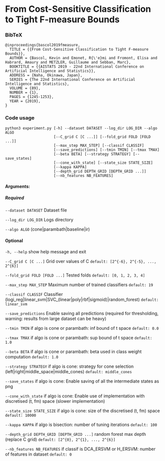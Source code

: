 # From Cost-Sensitive Classification to Tight F-measure Bounds

### BibTeX

```
@inproceedings{bascol2019fmeasure,
  TITLE = {{From Cost-Sensitive Classification to Tight F-measure Bounds}},
  AUTHOR = {Bascol, Kevin and Emonet, R{\'e}mi and Fromont, Elisa and Habrard, Amaury and METZLER, Guillaume and Sebban, Marc},
  BOOKTITLE = {{AISTATS 2019 - 22nd International Conference on Artificial Intelligence and Statistics}},
  ADDRESS = {Naha, Okinawa, Japan},
  SERIES = {The 22nd International Conference on Artificial Intelligence and Statistics},
  VOLUME = {89},
  NUMBER = {1},
  PAGES = {1245-1253},
  YEAR = {2019},
}
```

### Code usage

```
python3 experiment.py [-h] --dataset DATASET --log_dir LOG_DIR --algo ALGO
                      [--C_grid C [C ...]] [--fold_grid FOLD [FOLD ...]]
                      [--max_step MAX_STEP] [--classif CLASSIF]
                      [--save_predictions] [--tmin TMIN] [--tmax TMAX]
                      [--beta BETA] [--strategy STRATEGY] [--save_states]
                      [--cone_with_state] [--state_size STATE_SIZE]
                      [--kappa KAPPA]
                      [--depth_grid DEPTH_GRID [DEPTH_GRID ...]]
                      [--nb_features NB_FEATURES]
```

#### Arguments:

##### Required

  `--dataset DATASET`     Dataset file
  
  `--log_dir LOG_DIR`     Logs directory
  
  `--algo ALGO`           (cone|parambath|baseline|ir)


#### Optional

  `-h, --help`            show help message and exit
  
  `--C_grid C [C ...]`    Grid over values of C
                        `default: [2^{-6}, 2^{-5}, ..., 2^{6}]`

  `--fold_grid FOLD [FOLD ...]`   Tested folds
                                `default: [0, 1, 2, 3, 4]`

  `--max_step MAX_STEP`   Maximum number of trained classifiers
                        `default: 19`

  `--classif CLASSIF`     Classifier (logi_reg|linear_svm|SVC_(linear|poly|rbf|sigmoid)|random_forest)
                        `default: linear_svm`

  `--save_predictions`    Enable saving all predictions
                        (required for thresholding, warning: results from large dataset can be heavy)

  `--tmin TMIN`           if algo is cone or parambath: inf bound of t space
                       `default: 0.0`

  `--tmax TMAX`           if algo is cone or parambath: sup bound of t space
                        `default: 1.0`

  `--beta BETA`           if algo is cone or parambath: beta used in class weight computation
                        `default: 1.0`

  `--strategy STRATEGY`   if algo is cone: strategy for cone selection (left|right|middle_space|middle_cones)
                        `default: middle_cones`

  `--save_states`         if algo is cone: Enable saving of all the intermediate states as png

  `--cone_with_state`     if algo is cone: Enable use of implementation with discretised (t, fm) space (slower implementation)

  `--state_size STATE_SIZE`   if algo is cone: size of the discretised (t, fm) space
                            `default: 10000`

  `--kappa KAPPA`         if algo is bisection: number of tuning iterations
                        `default: 100`

  `--depth_grid DEPTH_GRID [DEPTH_GRID ...]`   random forest max depth (replace C grid)
                                             `default: [2^{0}, 2^{1}, ..., 2^{6}]`

  `--nb_features NB_FEATURES`   if classif is DCA_ERSVM or H_ERSVM: number of features in dataset
                              `default: 0`
